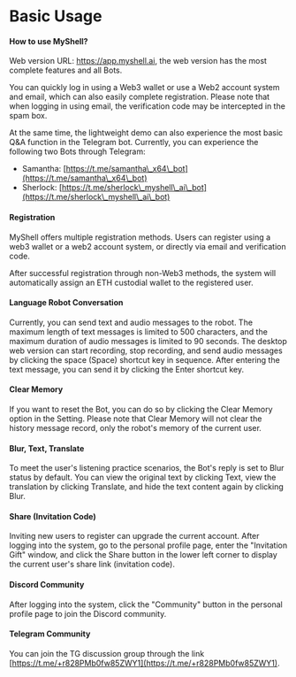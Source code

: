 # Basic Usage

#### How to use MyShell?

Web version URL: https://app.myshell.ai, the web version has the most complete features and all Bots.

You can quickly log in using a Web3 wallet or use a Web2 account system and email, which can also easily complete registration. Please note that when logging in using email, the verification code may be intercepted in the spam box.

At the same time, the lightweight demo can also experience the most basic Q&A function in the Telegram bot. Currently, you can experience the following two Bots through Telegram:

* Samantha: [https://t.me/samantha\_x64\_bot](https://t.me/samantha\_x64\_bot)
* Sherlock: [https://t.me/sherlock\_myshell\_ai\_bot](https://t.me/sherlock\_myshell\_ai\_bot)

#### Registration

MyShell offers multiple registration methods. Users can register using a web3 wallet or a web2 account system, or directly via email and verification code.

After successful registration through non-Web3 methods, the system will automatically assign an ETH custodial wallet to the registered user.

#### Language Robot Conversation

Currently, you can send text and audio messages to the robot. The maximum length of text messages is limited to 500 characters, and the maximum duration of audio messages is limited to 90 seconds. The desktop web version can start recording, stop recording, and send audio messages by clicking the space (Space) shortcut key in sequence. After entering the text message, you can send it by clicking the Enter shortcut key.

#### Clear Memory

If you want to reset the Bot, you can do so by clicking the Clear Memory option in the Setting. Please note that Clear Memory will not clear the history message record, only the robot's memory of the current user.

#### Blur, Text, Translate

To meet the user's listening practice scenarios, the Bot's reply is set to Blur status by default. You can view the original text by clicking Text, view the translation by clicking Translate, and hide the text content again by clicking Blur.

#### Share (Invitation Code)

Inviting new users to register can upgrade the current account. After logging into the system, go to the personal profile page, enter the "Invitation Gift" window, and click the Share button in the lower left corner to display the current user's share link (invitation code).

#### Discord Community

After logging into the system, click the "Community" button in the personal profile page to join the Discord community.

#### Telegram Community

You can join the TG discussion group through the link [https://t.me/+r828PMb0fw85ZWY1](https://t.me/+r828PMb0fw85ZWY1).